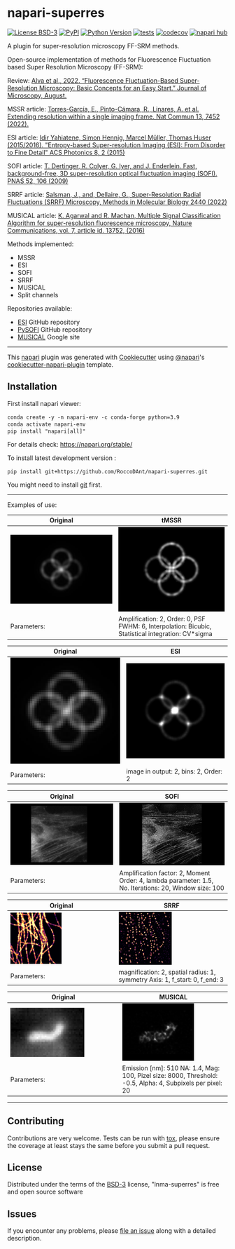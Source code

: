 <!-- # napari-superres

[![License](https://img.shields.io/pypi/l/napari-superres.svg?color=green)](https://github.com/RoccoDAnt/napari-superres/raw/main/LICENSE)
[![PyPI](https://img.shields.io/pypi/v/napari-superres.svg?color=green)](https://pypi.org/project/napari-superres)
[![Python Version](https://img.shields.io/pypi/pyversions/napari-superres.svg?color=green)](https://python.org)
[![tests](https://github.com/RoccoDAnt/napari-superres/workflows/tests/badge.svg)](https://github.com/RoccoDAnt/napari-superres/actions)
[![codecov](https://codecov.io/gh/RoccoDAnt/napari-superres/branch/main/graph/badge.svg)](https://codecov.io/gh/RoccoDAnt/napari-superres)
[![napari hub](https://img.shields.io/endpoint?url=https://api.napari-hub.org/shields/napari-superres)](https://napari-hub.org/plugins/napari-superres)

napari-superres, a plugin for super-resolution microscopy

Open-source implementation of methods for Fluorescence Fluctuation based Super Resolution Microscopy (FF-SRM)

Review: [Alva et al., 2022. “Fluorescence Fluctuation-Based Super-Resolution Microscopy: Basic Concepts for an Easy Start.” Journal of Microscopy, August. https://doi.org/10.1111/jmi.13135](https://onlinelibrary.wiley.com/doi/10.1111/jmi.13135)

Implemented methods so far:
- SRRF
- MSSR
- ESI
<br>


| **Super Resolution Radial Fluctuations (SRRF)**  | **Mean-Shift Super Resolution (MSSR)** | **Entropy-based Super-resolution Imaging (ESI)** |
| --- | --- | --- |
| ![](docs/Fig_7_SRRF_Alva_2022.png) | ![](docs/Fig_2a_MSSR_Garcia_2021.png) | ![](docs/Fig_6_ESI_Alva_2022.png) |
from Fig. 7 of [Alva et al., 2022](https://onlinelibrary.wiley.com/doi/10.1111/jmi.13135) | from Fig. 2 of [García et al., 2021](https://www.biorxiv.org/content/10.1101/2021.10.17.464398v2.full)|  from Fig. 6 of [Alva et al., 2022](https://onlinelibrary.wiley.com/doi/10.1111/jmi.13135)|

References:<br>

[Alva et al. “Fluorescence Fluctuation-Based Super-Resolution Microscopy: Basic Concepts for an Easy Start.” Journal of Microscopy, August (2022). https://doi.org/10.1111/jmi.13135](https://onlinelibrary.wiley.com/doi/10.1111/jmi.13135)

[García, E. T. et al. Nanoscopic resolution within a single imaging frame. bioRxiv 2021.10.17.464398 (2021) doi:10.1101/2021.10.17.464398](https://www.biorxiv.org/content/10.1101/2021.10.17.464398v2.full)

----------------------------------
Examples of use:

| **Original**  | **MSSR** |
| --- | --- |
| ![](docs/MSSR_original_donuts.png) | ![](docs/MSSR_Processed_amp_2_PSFp_1_order_1_raw7_100_donuts.png) |
| Parameters: | amplification: 2, PSF_p: 1, order: 1 |

| **Original**  | **SRRF** |
| --- | --- |
| ![](docs/SRRF_Original_Microtubules.png) | ![](docs/SRRF_processed_mag_2_rad_3_symAxis_3_fstart_0_fend_3_Microtubules.png)|
| Parameters: | magnification: 2, spatial radius: 1, symmetry Axis: 1, f_start: 0, f_end: 3|

| **Original**  | **ESI** |
| --- | --- |
| ![](docs/ESI_Original_donuts.png) | ![](docs/ESI_Processed_nrResImage_1_nrBins_2_esi_order_1_donuts.png) |
| Parameters: | nrResImage: 1, nrBins: 2, esi_order: 1 |

----------------------------------

This [napari] plugin was generated with [Cookiecutter] using [@napari]'s [cookiecutter-napari-plugin] template.

<!--
Don't miss the full getting started guide to set up your new package:
https://github.com/napari/cookiecutter-napari-plugin#getting-started

and review the napari docs for plugin developers:
https://napari.org/plugins/stable/index.html


## Installation
Create a Conda environment and install napari:

    conda create -y -n napari-sr -c conda-forge python=3.8
    conda activate napari-sr
    pip install "napari[all]“

Work in progress - Tested on napari 0.4.13:

    pip install napari==0.4.13
    pip install imageio_ffmpeg
    pip install matplotlib
    conda install git
    pip install git+https://github.com/RoccoDAnt/napari-superres.git@b6a19dfa3c52617efca1fed2258231a0279a29b9

## Contributing

Contributions are very welcome. Tests can be run with [tox], please ensure
the coverage at least stays the same before you submit a pull request.

## License

Distributed under the terms of the [BSD-3] license,
"napari-superres" is free and open source software

## Issues

If you encounter any problems, please [file an issue] along with a detailed description.

[napari]: https://github.com/napari/napari
[Cookiecutter]: https://github.com/audreyr/cookiecutter
[@napari]: https://github.com/napari
[MIT]: http://opensource.org/licenses/MIT
[BSD-3]: http://opensource.org/licenses/BSD-3-Clause
[GNU GPL v3.0]: http://www.gnu.org/licenses/gpl-3.0.txt
[GNU LGPL v3.0]: http://www.gnu.org/licenses/lgpl-3.0.txt
[Apache Software License 2.0]: http://www.apache.org/licenses/LICENSE-2.0
[Mozilla Public License 2.0]: https://www.mozilla.org/media/MPL/2.0/index.txt
[cookiecutter-napari-plugin]: https://github.com/napari/cookiecutter-napari-plugin

[file an issue]: https://github.com/RoccoDAnt/napari-superres/issues

[napari]: https://github.com/napari/napari
[tox]: https://tox.readthedocs.io/en/latest/
[pip]: https://pypi.org/project/pip/
[PyPI]: https://pypi.org/ -->


# napari-superres

[![License BSD-3](https://img.shields.io/pypi/l/lnma-superres.svg?color=green)](https://github.com/Dr2-JMM/lnma-superres/raw/main/LICENSE)
[![PyPI](https://img.shields.io/pypi/v/lnma-superres.svg?color=green)](https://pypi.org/project/lnma-superres)
[![Python Version](https://img.shields.io/pypi/pyversions/lnma-superres.svg?color=green)](https://python.org)
[![tests](https://github.com/Dr2-JMM/lnma-superres/workflows/tests/badge.svg)](https://github.com/Dr2-JMM/lnma-superres/actions)
[![codecov](https://codecov.io/gh/Dr2-JMM/lnma-superres/branch/main/graph/badge.svg)](https://codecov.io/gh/Dr2-JMM/lnma-superres)
[![napari hub](https://img.shields.io/endpoint?url=https://api.napari-hub.org/shields/lnma-superres)](https://napari-hub.org/plugins/lnma-superres)


A plugin for super-resolution microscopy FF-SRM methods.

Open-source implementation of methods for Fluorescence Fluctuation based Super Resolution Microscopy (FF-SRM):

Review: [Alva et al., 2022. “Fluorescence Fluctuation-Based Super-Resolution Microscopy: Basic Concepts for an Easy Start.” Journal of Microscopy, August.](https://onlinelibrary.wiley.com/doi/10.1111/jmi.13135)

MSSR article: [Torres-García, E., Pinto-Cámara, R., Linares, A. et al. Extending resolution within a single imaging frame. Nat Commun 13, 7452 (2022).](https://doi.org/10.1038/s41467-022-34693-9)

ESI article: [Idir Yahiatene, Simon Hennig, Marcel Müller, Thomas Huser (2015/2016). "Entropy-based Super-resolution Imaging (ESI): From Disorder to Fine Detail" ACS Photonics 8, 2 (2015)](https://doi.org/10.1021/acsphotonics.5b00307)

SOFI article: [T. Dertinger, R. Colyer, G. Iyer, and J. Enderlein. Fast, background-free, 3D super-resolution optical fluctuation imaging (SOFI). PNAS 52, 106 (2009) ](https://doi.org/10.1073/pnas.0907866106)

SRRF article: [Salsman, J.,  and, Dellaire, G., Super-Resolution Radial Fluctuations (SRRF) Microscopy, Methods in Molecular Biology 2440 (2022)](https://link.springer.com/protocol/10.1007/978-1-0716-2051-9_14)

MUSICAL article: [K. Agarwal and R. Machan, Multiple Signal Classification Algorithm for super-resolution fluorescence microscopy, Nature Communications, vol. 7, article id. 13752, (2016)](https://www.nature.com/articles/ncomms13752)



Methods implemented:
- MSSR
- ESI
- SOFI
- SRRF
- MUSICAL
- Split channels

Repositories available:
- [ESI](https://github.com/biophotonics-bielefeld/ESI) GitHub repository
- [PySOFI](https://github.com/xiyuyi-at-LLNL/pysofi) GitHub repository
- [MUSICAL](https://sites.google.com/site/uthkrishth/musical) Google site

----------------------------------


This [napari] plugin was generated with [Cookiecutter] using [@napari]'s [cookiecutter-napari-plugin] template.

<!--
Don't miss the full getting started guide to set up your new package:
https://github.com/napari/cookiecutter-napari-plugin#getting-started

and review the napari docs for plugin developers:
https://napari.org/stable/plugins/index.html
-->

## Installation
First install napari viewer:

    conda create -y -n napari-env -c conda-forge python=3.9
    conda activate napari-env
    pip install "napari[all]"

For details check: https://napari.org/stable/

<!-- Then, you can install `lnma-superres` napari plugins via [pip]:

    pip install lnma-superres -->



To install latest development version :

    pip install git+https://github.com/RoccoDAnt/napari-superres.git

You might need to install [git](https://git-scm.com/book/en/v2/Getting-Started-Installing-Git) first.

----------------------------------
Examples of use:

| **Original**  | **tMSSR** |
| --- | --- |
| <img src="docs/noMSSR.png" width=100% height=100%>| <img src="docs/MSSR.png" width=100% height=100%>|
| Parameters: | Amplification: 2, Order: 0, PSF FWHM: 6, Interpolation: Bicubic, Statistical integration: CV*sigma |

| **Original**  | **ESI** |
| --- | --- |
| <img src="docs/noESI.png" width=100% height=100%> | <img src="docs/ESI.png" width=100% height=100%> |
| Parameters: | image in output: 2, bins: 2, Order: 2 |

| **Original**  | **SOFI** |
| --- | --- |
| <img src="docs/noSOFI.png" width=150% height=150%> | <img src="docs/SOFI.png" width=150% height=150%>|
| Parameters: | Amplification factor: 2, Moment Order: 4, lambda parameter: 1.5, No. Iterations: 20, Window size: 100|

| **Original**  | **SRRF** |
| --- | --- |
| <img src="docs/SRRF_Original_Microtubules.png" width=50% height=50%> | <img src="docs/SRRF_processed_mag_2_rad_3_symAxis_3_fstart_0_fend_3_Microtubules.png" width=50% height=50%>|
| Parameters: | magnification: 2, spatial radius: 1, symmetry Axis: 1, f_start: 0, f_end: 3|

| **Original**  | **MUSICAL** |
| --- | --- |
| <img src="docs/musical_mean.png" width=70% height=100%> | <img src="docs/MUSICAL-CardioMyoblast_Mitochondria.png" width=70% height=100%>|
| Parameters: | Emission [nm]: 510 NA: 1.4, Mag: 100, Pizel size: 8000, Threshold: -0.5, Alpha: 4, Subpixels per pixel: 20|
----------------------------------



## Contributing

Contributions are very welcome. Tests can be run with [tox], please ensure
the coverage at least stays the same before you submit a pull request.

## License

Distributed under the terms of the [BSD-3] license,
"lnma-superres" is free and open source software

## Issues

If you encounter any problems, please [file an issue] along with a detailed description.

[napari]: https://github.com/napari/napari
[Cookiecutter]: https://github.com/audreyr/cookiecutter
[@napari]: https://github.com/napari
[MIT]: http://opensource.org/licenses/MIT
[BSD-3]: http://opensource.org/licenses/BSD-3-Clause
[GNU GPL v3.0]: http://www.gnu.org/licenses/gpl-3.0.txt
[GNU LGPL v3.0]: http://www.gnu.org/licenses/lgpl-3.0.txt
[Apache Software License 2.0]: http://www.apache.org/licenses/LICENSE-2.0
[Mozilla Public License 2.0]: https://www.mozilla.org/media/MPL/2.0/index.txt
[cookiecutter-napari-plugin]: https://github.com/napari/cookiecutter-napari-plugin

[file an issue]: https://github.com/Dr2-JMM/lnma-superres/issues

[napari]: https://github.com/napari/napari
[tox]: https://tox.readthedocs.io/en/latest/
[pip]: https://pypi.org/project/pip/
[PyPI]: https://pypi.org/
